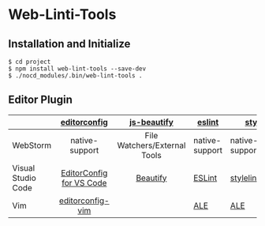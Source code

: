 # Web-Linti-Tools

## Installation and Initialize

```
$ cd project
$ npm install web-lint-tools --save-dev
$ ./nocd_modules/.bin/web-lint-tools .
```

## Editor Plugin
|                    | [editorconfig](http://editorconfig.org/) | [js-beautify](https://github.com/beautify-web/js-beautify) | [eslint](https://eslint.org/)            | [stylelint](https://stylelint.io/)                                | [htmlhint](https://github.com/yaniswang/HTMLHint)                                 |
| ------------------ | :--------------------------------------: | :--------------------------------------: | ---------------------------------------- | ---------------------------------------- | ---------------------------------------- |
| WebStorm           |              native-support              |       File Watchers/External Tools       | native-support                           | native-support(2017+)                  | none                                     |
| Visual Studio Code | [EditorConfig for VS Code](https://marketplace.visualstudio.com/items?itemName=EditorConfig.EditorConfig) | [Beautify](https://marketplace.visualstudio.com/items?itemName=HookyQR.beautify) | [ESLint](https://marketplace.visualstudio.com/items?itemName=dbaeumer.vscode-eslint) | [stylelint](https://marketplace.visualstudio.com/items?itemName=shinnn.stylelint) | [HTMLHint](https://marketplace.visualstudio.com/items?itemName=mkaufman.HTMLHint) |
| Vim                | [editorconfig-vim](https://vimawesome.com/plugin/editorconfig-vim) |                                          | [ALE](https://vimawesome.com/plugin/ale) | [ALE](https://vimawesome.com/plugin/ale) | [ALE](https://vimawesome.com/plugin/ale) |
